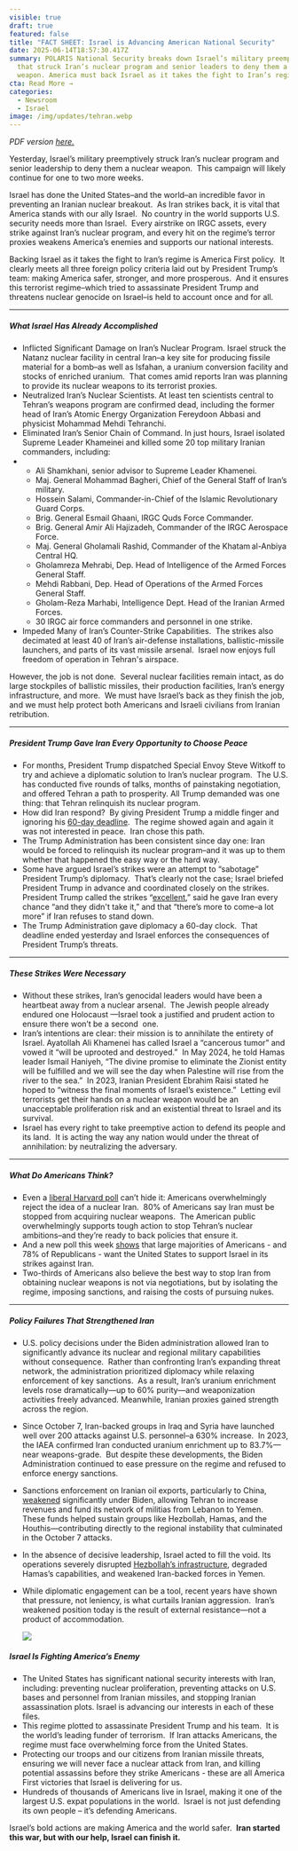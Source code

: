 ```yaml
---
visible: true
draft: true
featured: false
title: "FACT SHEET: Israel is Advancing American National Security"
date: 2025-06-14T18:57:30.417Z
summary: POLARIS National Security breaks down Israel’s military preemptively
  that struck Iran’s nuclear program and senior leaders to deny them a nuclear
  weapon. America must back Israel as it takes the fight to Iran’s regime.
cta: Read More →
categories:
  - Newsroom
  - Israel
image: /img/updates/tehran.webp
---
```

*PDF version [here.](https://polaris-us.netlify.app/docs/israel-is-advancing-american-national-security.pdf)*

Yesterday, Israel’s military preemptively struck Iran’s nuclear program and senior leadership to deny them a nuclear weapon.  This campaign will likely continue for one to two more weeks.

Israel has done the United States–and the world–an incredible favor in preventing an Iranian nuclear breakout.  As Iran strikes back, it is vital that America stands with our ally Israel.  No country in the world supports U.S. security needs more than Israel.  Every airstrike on IRGC assets, every strike against Iran’s nuclear program, and every hit on the regime’s terror proxies weakens America’s enemies and supports our national interests.

Backing Israel as it takes the fight to Iran’s regime is America First policy.  It clearly meets all three foreign policy criteria laid out by President Trump’s team: making America safer, stronger, and more prosperous.  And it ensures this terrorist regime–which tried to assassinate President Trump and threatens nuclear genocide on Israel–is held to account once and for all.

- - -

##### What Israel Has Already Accomplished

* Inflicted Significant Damage on Iran’s Nuclear Program. Israel struck the Natanz nuclear facility in central Iran–a key site for producing fissile material for a bomb–as well as Isfahan, a uranium conversion facility and stocks of enriched uranium.  That comes amid reports Iran was planning to provide its nuclear weapons to its terrorist proxies.
* Neutralized Iran’s Nuclear Scientists. At least ten scientists central to Tehran’s weapons program are confirmed dead, including the former head of Iran’s Atomic Energy Organization Fereydoon Abbasi and physicist Mohammad Mehdi Tehranchi.
* Eliminated Iran’s Senior Chain of Command. In just hours, Israel isolated Supreme Leader Khameinei and killed some 20 top military Iranian commanders, including:
* * Ali Shamkhani, senior advisor to Supreme Leader Khamenei.
  * Maj. General Mohammad Bagheri, Chief of the General Staff of Iran’s military.
  * Hossein Salami, Commander-in-Chief of the Islamic Revolutionary Guard Corps.
  * Brig. General Esmail Ghaani, IRGC Quds Force Commander.
  * Brig. General Amir Ali Hajizadeh, Commander of the IRGC Aerospace Force.
  * Maj. General Gholamali Rashid, Commander of the Khatam al-Anbiya Central HQ.
  * Gholamreza Mehrabi, Dep. Head of Intelligence of the Armed Forces General Staff.
  * Mehdi Rabbani, Dep. Head of Operations of the Armed Forces General Staff.
  * Gholam-Reza Marhabi, Intelligence Dept. Head of the Iranian Armed Forces.
  * 30 IRGC air force commanders and personnel in one strike.
* Impeded Many of Iran’s Counter-Strike Capabilities.  The strikes also decimated at least 40 of Iran’s air-defense installations, ballistic-missile launchers, and parts of its vast missile arsenal.  Israel now enjoys full freedom of operation in Tehran's airspace.

However, the job is not done.  Several nuclear facilities remain intact, as do large stockpiles of ballistic missiles, their production facilities, Iran’s energy infrastructure, and more.  We must have Israel’s back as they finish the job, and we must help protect both Americans and Israeli civilians from Iranian retribution.

- - -

##### President Trump Gave Iran Every Opportunity to Choose Peace

* For months, President Trump dispatched Special Envoy Steve Witkoff to try and achieve a diplomatic solution to Iran’s nuclear program.  The U.S. has conducted five rounds of talks, months of painstaking negotiation, and offered Tehran a path to prosperity. All Trump demanded was one thing: that Tehran relinquish its nuclear program.
* How did Iran respond?  By giving President Trump a middle finger and ignoring his [60-day deadline](https://www.timesofisrael.com/liveblog_entry/trump-says-he-gave-iran-a-60-day-ultimatum-today-is-day-61-now-they-have-perhaps-a-second-chance/).  The regime showed again and again it was not interested in peace.  Iran chose this path.
* The Trump Administration has been consistent since day one: Iran would be forced to relinquish its nuclear program–and it was up to them whether that happened the easy way or the hard way.
* Some have argued Israel’s strikes were an attempt to “sabotage” President Trump’s diplomacy.  That’s clearly not the case; Israel briefed President Trump in advance and coordinated closely on the strikes.  President Trump called the strikes “[excellent](https://abcnews.go.com/Politics/trump-tells-abc-israel-strikes-iran-excellent-warns/story?id=122807155),” said he gave Iran every chance “and they didn't take it,” and that “there’s more to come–a lot more” if Iran refuses to stand down.
* The Trump Administration gave diplomacy a 60-day clock.  That deadline ended yesterday and Israel enforces the consequences of President Trump’s threats.

- - -

##### These Strikes Were Necessary

* Without these strikes, Iran’s genocidal leaders would have been a heartbeat away from a nuclear arsenal.  The Jewish people already endured one Holocaust —Israel took a justified and prudent action to ensure there won’t be a second  one.
* Iran’s intentions are clear: their mission is to annihilate the entirety of Israel. Ayatollah Ali Khamenei has called Israel a “cancerous tumor” and vowed it “will be uprooted and destroyed.”  In May 2024, he told Hamas leader Ismail Haniyeh, “The divine promise to eliminate the Zionist entity will be fulfilled and we will see the day when Palestine will rise from the river to the sea.”  In 2023, Iranian President Ebrahim Raisi stated he hoped to “witness the final moments of Israel’s existence.”  Letting evil terrorists get their hands on a nuclear weapon would be an unacceptable proliferation risk and an existential threat to Israel and its survival.
* Israel has every right to take preemptive action to defend its people and its land.  It is acting the way any nation would under the threat of annihilation: by neutralizing the adversary.

- - -

##### What Do Americans Think?

* Even a [liberal Harvard poll](https://harvardharrispoll.com/key-results-may-4/) can’t hide it: Americans overwhelmingly reject the idea of a nuclear Iran.  80% of Americans say Iran must be stopped from acquiring nuclear weapons.  The American public overwhelmingly supports tough action to stop Tehran’s nuclear ambitions–and they’re ready to back policies that ensure it.
* And a new poll this week [shows](https://harvardharrispoll.com/press-release-june-2025-special-report/) that large majorities of Americans - and 78% of Republicans - want the United States to support Israel in its strikes against Iran.
* Two-thirds of Americans also believe the best way to stop Iran from obtaining nuclear weapons is not via negotiations, but by isolating the regime, imposing sanctions, and raising the costs of pursuing nukes.

- - -

##### Policy Failures That Strengthened Iran

* U.S. policy decisions under the Biden administration allowed Iran to significantly advance its nuclear and regional military capabilities without consequence.  Rather than confronting Iran’s expanding threat network, the administration prioritized diplomacy while relaxing enforcement of key sanctions.  As a result, Iran’s uranium enrichment levels rose dramatically—up to 60% purity—and weaponization activities freely advanced. Meanwhile, Iranian proxies gained strength across the region.
* Since October 7, Iran-backed groups in Iraq and Syria have launched well over 200 attacks against U.S. personnel–a 630% increase.  In 2023, the IAEA confirmed Iran conducted uranium enrichment up to 83.7%—near weapons-grade.  But despite these developments, the Biden Administration continued to ease pressure on the regime and refused to enforce energy sanctions.
* Sanctions enforcement on Iranian oil exports, particularly to China, [weakened](https://www.bloomberg.com/graphics/2024-iran-south-china-sea-oil-trade/?embedded-checkout=true) significantly under Biden, allowing Tehran to increase revenues and fund its network of militias from Lebanon to Yemen.  These funds helped sustain groups like Hezbollah, Hamas, and the Houthis—contributing directly to the regional instability that culminated in the October 7 attacks.
* In the absence of decisive leadership, Israel acted to fill the void. Its operations severely disrupted [Hezbollah’s infrastructure](https://www.newsweek.com/iran-israel-conflict-escalates-battered-hezbollah-stays-out-fight-2085115), degraded Hamas’s capabilities, and weakened Iran-backed forces in Yemen.
* While diplomatic engagement can be a tool, recent years have shown that pressure, not leniency, is what curtails Iranian aggression.  Iran’s weakened position today is the result of external resistance—not a product of accommodation.

  ![](/img/updates/screenshot-2025-06-14-at-1.41.21 pm.png)

##### Israel Is Fighting America’s Enemy

* The United States has significant national security interests with Iran, including: preventing nuclear proliferation, preventing attacks on U.S. bases and personnel from Iranian missiles, and stopping Iranian assassination plots. Israel is advancing our interests in each of these files.
* This regime plotted to assassinate President Trump and his team.  It is the world’s leading funder of terrorism.  If Iran attacks Americans, the regime must face overwhelming force from the United States.
* Protecting our troops and our citizens from Iranian missile threats, ensuring we will never face a nuclear attack from Iran, and killing potential assassins before they strike Americans - these are all America First victories that Israel is delivering for us.
* Hundreds of thousands of Americans live in Israel, making it one of the largest U.S. expat populations in the world.  Israel is not just defending its own people – it’s defending Americans.

Israel’s bold actions are making America and the world safer.  **Iran started this war, but with our help, Israel can finish it.**
